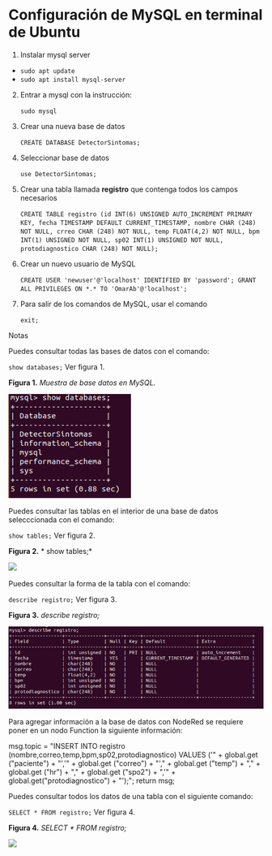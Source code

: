 # Configuración de MySQL en terminal de Ubuntu

1. Instalar mysql server
+ `sudo apt update`
+ `sudo apt install mysql-server`

2. Entrar a mysql con la instrucción:
   
   `sudo mysql`

3. Crear una nueva base de datos
   
    `CREATE DATABASE DetectorSintomas;`

4. Seleccionar base de datos 
   
    `use DetectorSintomas;`

5. Crear una tabla llamada **registro** que contenga todos los campos necesarios
    
    `CREATE TABLE registro (id INT(6) UNSIGNED AUTO_INCREMENT PRIMARY KEY, fecha TIMESTAMP DEFAULT CURRENT_TIMESTAMP, nombre CHAR (248) NOT NULL, crreo CHAR (248) NOT NULL, temp FLOAT(4,2) NOT NULL, bpm INT(1) UNSIGNED NOT NULL, sp02 INT(1) UNSIGNED NOT NULL, protodiagnostico CHAR (248) NOT NULL);`

6. Crear un nuevo usuario de MySQL

    `CREATE USER 'newuser'@'localhost' IDENTIFIED BY 'password';
    GRANT ALL PRIVILEGES ON *.* TO 'OmarAb'@'localhost';`


7. Para salir de los comandos de MySQL, usar el comando
   
    `exit;`

Notas

Puedes consultar todas las bases de datos con el comando:
    
`show databases;` Ver figura 1.

**Figura 1.** *Muestra de base datos en MySQL.*

![](https://github.com/OmarAbundis/Detector-sintomas-COVID/blob/main/Figuras/Show%20databases.PNG)

Puedes consultar las tablas en el interior de una base de datos selecccionada con el comando: 
    
`show tables;` Ver figura 2.

**Figura 2.** * show tables;*

![](https://github.com/OmarAbundis/Detector-sintomas-COVID/blob/main/MySQL%20configuraci%C3%B3n/Show%20tables.PNG)

Puedes consultar la forma de la tabla con el comando:

`describe registro;` Ver figura 3.

**Figura 3.** *describe registro;*

![](https://github.com/OmarAbundis/Detector-sintomas-COVID/blob/main/Figuras/Describe%20registro.PNG)

Para agregar información a la base de datos con NodeRed se requiere poner en un nodo Function la siguiente información:

msg.topic = "INSERT INTO registro (nombre,correo,temp,bpm,sp02,protodiagnostico) VALUES ('" + global.get ("paciente") + "','" + global.get ("correo") + "'," + global.get ("temp") + "," + global.get ("hr") + "," + global.get ("spo2") + ",'" + global.get("protodiagnostico") + "');"; return msg;

Puedes consultar todos los datos de una tabla con el siguiente comando:

`SELECT * FROM registro;` Ver figura 4.

**Figura 4.** *SELECT * FROM registro;*

![](https://github.com/OmarAbundis/Detector-sintomas-COVID/blob/main/MySQL%20configuraci%C3%B3n/SELECT%20FROM%20registro.PNG)


